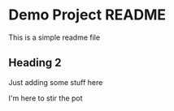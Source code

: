 # Demo Project README

This is a simple readme file

## Heading 2

Just adding some stuff here

I'm here to stir the pot